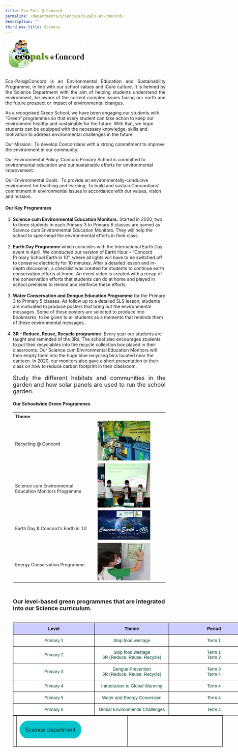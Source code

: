 ```yaml
---
title: Eco Pals @ Concord
permalink: /departments/Science/eco-pals-at-concord/
description: ""
third_nav_title: Science
---
```

<img src="/images/ecopals.png" 
     style="width:50%">
		 
<p style="text-align:justify">Eco-Pals@Concord is an Environmental Education and Sustainability Programme, in line with our school values and iCare culture. It is helmed by the Science Department with the aim of helping students understand the environment, be aware of the current complex issues facing our earth and the future prospect or impact of environmental changes.</p>  

As a recognised Green School, we have been engaging our students with “Green” programmes so that every student can take action to keep our environment healthy and sustainable for the future. With that, we hope students can be equipped with the necessary knowledge, skills and motivation to address environmental challenges in the future.

Our Mission:  To develop Concordians with a strong commitment to improve the environment in our community.

Our Environmental Policy: Concord Primary School is committed to environmental education and our sustainable efforts for environmental improvement.

Our Environmental Goals:  To provide an environmentally-conducive environment for teaching and learning. To build and sustain Concordians’ commitment in environmental issues in accordance with our values, vision and mission.

<h4><b>Our Key Programmes</b></h4>
<ol>
<p style="text-align:justify; font-size: 18px"><li><b>Science cum Environmental Education Monitors.</b> Started in 2020, two to three students in each Primary 3 to Primary 6 classes are named as Science cum Environmental Education Monitors. They will help the school to spearhead the environmental efforts in their class.
<p style="text-align:justify; font-size: 18px"><li><b>Earth Day Programme</b> which coincides with the International Earth Day event in April. We conducted our version of Earth Hour – “Concord Primary School Earth in 10”, where all lights will have to be switched off to conserve electricity for 10 minutes. After a detailed lesson and in-depth discussion, a checklist was created for students to continue earth conservation efforts at home. An event video is created with a recap of the conservation efforts that students can do at home and played in school premises to remind and reinforce these efforts.
<p style="text-align:justify; font-size: 18px"><li><b>Water Conservation and Dengue Education Programme</b> for the Primary 3 to Primary 5 classes. As follow up to a detailed SLS lesson, students are motivated to produce posters that bring out the environmental messages. Some of these posters are selected to produce into bookmarks, to be given to all students as a memento that reminds them of these environmental messages.
<p style="text-align:justify; font-size: 18px"><li><b>3R – Reduce, Reuse, Recycle programme.</b> Every year our students are taught and reminded of the 3Rs. The school also encourages students to put their recyclables into the recycle collection box placed in their classrooms. Our Science cum Environmental Education Monitors will then empty them into the huge blue recycling bins located near the canteen. In 2020, our monitors also gave a short presentation to their class on how to reduce carbon footprint in their classroom.


<p style="text-align:justify; font-size: 18px">Study the different habitats and communities in the garden and how solar panels are used to run the school garden.

<style>
table {
  border-collapse: collapse;
  width: 100%;
}
</style>

<h4><b>Our Schoolwide Green Programmes</b></h4>

<table>
  <tr>
    <th>Theme</th>
    <th></th>
  </tr>
  <tr>
    <td><br>Recycling @ Concord</td>
    <td><img style="width:80%" src="/images/Recycling at Concord.jpg"></td>
  </tr>

  <tr>
    <td ><br>Science cum Environmental Education Monitors Programme</td>
		<td><img style="width:80%" src="/images/monitors.png"></td>   
  </tr>

  <tr>
    <td><br>Earth Day & Concord's Earth in 10</td>
    <td><img style="width:80%" src="/images/Earth Day.png"></td>
  </tr>

  <tr>
    <td><br>Energy Conservation Programme</td>
    <td><img style="width:80%" src="/images/Energy Conservation.jpg"></td>
</tr>
</table>

<br>
<p style="font-size:18px"><b>Our level-based green programmes that are integrated into our Science curriculum.</b></style>		

<style type="text/css">
.tg  {border-collapse:collapse;border-spacing:0;margin:0px auto;}
.tg .tg-yhj3{background-color:#FFF;color:#0C463A;text-align:center;vertical-align:middle}
.tg .tg-feqv{background-color:#CCCCFF;color:#666;font-weight:bold;text-align:center;vertical-align:middle}
.tg .tg-o5fr{background-color:#FFF;color:#FD6500;text-align:center;vertical-align:middle}
</style>
<table class="tg" style="table-layout: fixed; width: 775px">
<colgroup>
<col style="width: 257px">
<col style="width: 234px">
<col style="width: 284px">
</colgroup>
<tbody>
  <tr>
		<td class="tg-feqv"><span style="color:#000;background-color:#CCCCFF"><b>Level</b></span></td>
		<td class="tg-feqv"><span style="color:#000;background-color:#CCCCFF"><b>Theme</b></span></td>
		<td class="tg-feqv"><span style="color:#000;background-color:#CCCCFF">Period</span></td>
  </tr>
<br>  	
<tr>
    <td class="tg-yhj3">Primary 1<br></td>
    <td class="tg-yhj3">Stop food wastage<br></td>
		<td class="tg-yhj3">Term 1<br></td>
 </tr>	
<tr>
    <td class="tg-yhj3">Primary 2<br></td>
    <td class="tg-yhj3">Stop food wastage<br>3R (Reduce, Reuse, Recycle)</td>
		<td class="tg-yhj3">Term 1<br>Term 2</td>
 </tr>
<tr>
    <td class="tg-yhj3">Primary 3<br></td>
    <td class="tg-yhj3">Dengue Prevention<br>3R (Reduce, Reuse, Recycle)</td>
		<td class="tg-yhj3">Term 3<br>Term 4</td>
</tr>
<tr>
    <td class="tg-yhj3">Primary 4<br></td>
    <td class="tg-yhj3">Introduction to Global Warming<br></td>
		<td class="tg-yhj3">Term 4<br></td>
 </tr>
<tr>
    <td class="tg-yhj3">Primary 5<br></td>
    <td class="tg-yhj3">Water and Energy Conversion<br></td>
		<td class="tg-yhj3">Term 4<br></td>
 </tr>
<tr>
    <td class="tg-yhj3">Primary 6<br></td>
    <td class="tg-yhj3">Global Environmental Challenges<br></td>
		<td class="tg-yhj3">Term 4<br></td>
 </tr>
<style>
.tg  {border-collapse:collapse;border-spacing:0;margin:0px auto;}
.tg td{border-color:black;border-style:solid;border-width:1px;font-family:Arial, sans-serif;font-size:14px;
  overflow:hidden;padding:10px 5px;word-break:normal;}
.tg th{border-color:black;border-style:solid;border-width:1px;font-family:Arial, sans-serif;font-size:14px;
  font-weight:normal;overflow:hidden;padding:10px 5px;word-break:normal;}
.tg .tg-0lax{text-align:left;vertical-align:top}
.tg .tg-nrix{text-align:center;vertical-align:middle}
</style>

<table style="undefined;table-layout: fixed; width: 660px" class="tg">
<colgroup>
<col style="width:110x">
<col style="width: 350px">
<col style="width: 300px">
</colgroup>
<tbody>
 <tr>
    <td class="tg-0lax"></td>
		<td class="tg-0lax"><a href="/departments/Science/"><img style="width:60%" src="/images/Science Department button.png"></a></td>
	 <td class="tg-0lax"></td>
</tr>
</tbody>
</table>
